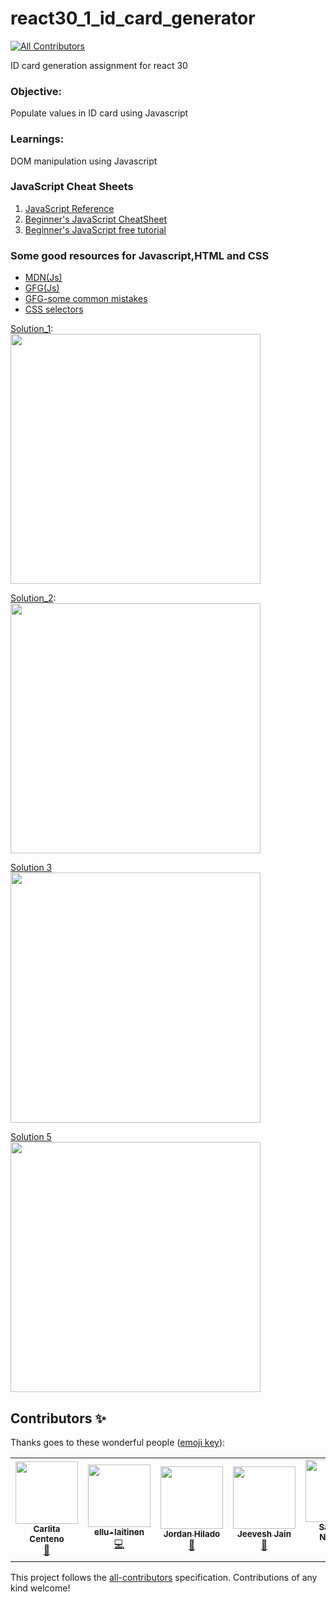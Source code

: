 # react30_1_id_card_generator
<!-- ALL-CONTRIBUTORS-BADGE:START - Do not remove or modify this section -->
[![All Contributors](https://img.shields.io/badge/all_contributors-7-orange.svg?style=flat-square)](#contributors-)
<!-- ALL-CONTRIBUTORS-BADGE:END -->
ID card generation assignment for react 30

### Objective:
Populate values in ID card using Javascript

### Learnings:
DOM manipulation using Javascript

### JavaScript Cheat Sheets

1. [JavaScript Reference](https://developer.mozilla.org/en-US/docs/Web/JavaScript/Reference)
2. [Beginner's JavaScript CheatSheet](https://websitesetup.org/javascript-cheat-sheet/)
3. [Beginner's JavaScript free tutorial](https://www.w3schools.com/js/DEFAULT.asp)


### Some good resources for Javascript,HTML and CSS

* [MDN(Js)](https://developer.mozilla.org/en-US/docs/Web/JavaScript)
* [GFG(Js)](https://www.geeksforgeeks.org/javascript-tutorial/)
* [GFG-some common mistakes](https://www.geeksforgeeks.org/javascript-common-mistakes/?ref=lbp)
* [CSS selectors](https://developer.mozilla.org/en-US/docs/Web/CSS/CSS_Selectors)

[Solution_1](https://github.com/codeclassifiers/react30_1_id_card_generator/tree/master/solution_1):   
<img src="https://res.cloudinary.com/dk22rcdch/image/upload/v1602039713/Blogimages/gif2_b9c37s.gif" height="400"/>

[Solution_2](https://github.com/codeclassifiers/react30_1_id_card_generator/tree/master/solution_2):   
<img src="https://res.cloudinary.com/dk22rcdch/image/upload/v1602558431/Blogimages/sol2_jonk5k.gif" height="400"/>

[Solution 3](https://res.cloudinary.com/dk22rcdch/image/upload/v1602919400/Blogimages/sol4_header_m6jcoq.gif)   
<img src="https://res.cloudinary.com/dk22rcdch/image/upload/v1602938003/Blogimages/id_card_sol_1_b0olll.gif" height="400"/>

[Solution 5](https://github.com/codeclassifiers/react30_1_id_card_generator/tree/master/solution_5)   
<img src="https://res.cloudinary.com/dk22rcdch/image/upload/v1603244387/Blogimages/Untitled_gxk2cs.gif" height="400" />   

## Contributors ✨

Thanks goes to these wonderful people ([emoji key](https://allcontributors.org/docs/en/emoji-key)):

<!-- ALL-CONTRIBUTORS-LIST:START - Do not remove or modify this section -->
<!-- prettier-ignore-start -->
<!-- markdownlint-disable -->
<table>
  <tr>
    <td align="center"><a href="https://carlacentenor.github.io/Portafolio/"><img src="https://avatars2.githubusercontent.com/u/32285482?v=4" width="100px;" alt=""/><br /><sub><b>Carlita Centeno</b></sub></a><br /><a href="#projectManagement-carlacentenor" title="Project Management">📆</a></td>
    <td align="center"><a href="https://github.com/ellu-laitinen"><img src="https://avatars1.githubusercontent.com/u/59651879?v=4" width="100px;" alt=""/><br /><sub><b>ellu-laitinen</b></sub></a><br /><a href="https://github.com/codeclassifiers/react30_1_id_card_generator/commits?author=ellu-laitinen" title="Code">💻</a></td>
    <td align="center"><a href="http://www.linkedin.com/in/jordanhilado"><img src="https://avatars1.githubusercontent.com/u/37820188?v=4" width="100px;" alt=""/><br /><sub><b>Jordan Hilado</b></sub></a><br /><a href="https://github.com/codeclassifiers/react30_1_id_card_generator/commits?author=jordanhilado" title="Documentation">📖</a></td>
    <td align="center"><a href="http://www.iitianexpatiates.blogspot.com"><img src="https://avatars1.githubusercontent.com/u/57412580?v=4" width="100px;" alt=""/><br /><sub><b>Jeevesh Jain</b></sub></a><br /><a href="https://github.com/codeclassifiers/react30_1_id_card_generator/commits?author=jain777" title="Documentation">📖</a></td>
    <td align="center"><a href="https://github.com/tispn"><img src="https://avatars3.githubusercontent.com/u/64691616?v=4" width="100px;" alt=""/><br /><sub><b>Sandhya Nimbark</b></sub></a><br /><a href="https://github.com/codeclassifiers/react30_1_id_card_generator/commits?author=tispn" title="Code">💻</a></td>
    <td align="center"><a href="https://github.com/Ashlin21dev"><img src="https://avatars0.githubusercontent.com/u/69051420?v=4" width="100px;" alt=""/><br /><sub><b>Ashlin dev</b></sub></a><br /><a href="https://github.com/codeclassifiers/react30_1_id_card_generator/commits?author=Ashlin21dev" title="Code">💻</a></td>
    <td align="center"><a href="https://github.com/loganlokku"><img src="https://avatars0.githubusercontent.com/u/50902574?v=4" width="100px;" alt=""/><br /><sub><b>Sooriyakumar Loganathan</b></sub></a><br /><a href="https://github.com/codeclassifiers/react30_1_id_card_generator/commits?author=loganlokku" title="Documentation">📖</a></td>
  </tr>
</table>

<!-- markdownlint-enable -->
<!-- prettier-ignore-end -->
<!-- ALL-CONTRIBUTORS-LIST:END -->

This project follows the [all-contributors](https://github.com/all-contributors/all-contributors) specification. Contributions of any kind welcome!
